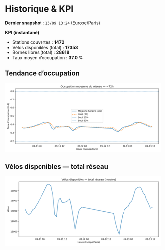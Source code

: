 # Historique & KPI

**Dernier snapshot** : `13/09 13:24` (Europe/Paris)

**KPI (instantané)**

- Stations couvertes : **1472**
- Vélos disponibles (total) : **17353**
- Bornes libres (total) : **28618**
- Taux moyen d’occupation : **37.0 %**

## Tendance d’occupation

![Mean occupancy](assets/figs/occupancy_last72h.png)

## Vélos disponibles — total réseau

![Bikes total](assets/figs/bikes_total_last72h.png)
